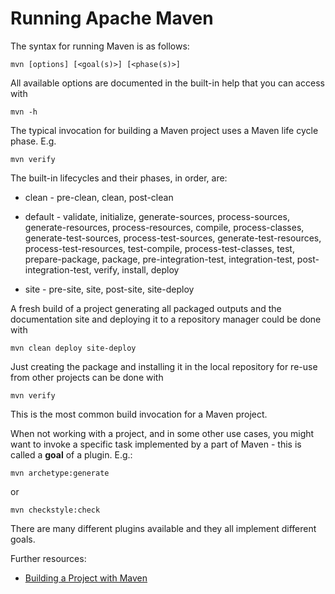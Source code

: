 # Running Apache Maven
<!--
Licensed to the Apache Software Foundation (ASF) under one
or more contributor license agreements.  See the NOTICE file
distributed with this work for additional information
regarding copyright ownership.  The ASF licenses this file
to you under the Apache License, Version 2.0 (the
"License"); you may not use this file except in compliance
with the License.  You may obtain a copy of the License at

    http://www.apache.org/licenses/LICENSE-2.0

Unless required by applicable law or agreed to in writing,
software distributed under the License is distributed on an
"AS IS" BASIS, WITHOUT WARRANTIES OR CONDITIONS OF ANY
KIND, either express or implied.  See the License for the
specific language governing permissions and limitations
under the License.
-->
The syntax for running Maven is as follows:

    mvn [options] [<goal(s)>] [<phase(s)>]

All available options are documented in the built-in help that you can access with

    mvn -h

The typical invocation for building a Maven project uses a Maven life cycle phase. E.g.

    mvn verify

The built-in lifecycles and their phases, in order, are:

* clean - pre-clean, clean, post-clean

* default - validate, initialize, generate-sources, process-sources, generate-resources,
process-resources, compile, process-classes, generate-test-sources, process-test-sources,
generate-test-resources, process-test-resources, test-compile, process-test-classes,
test, prepare-package, package, pre-integration-test, integration-test, post-integration-test,
verify, install, deploy

* site - pre-site, site, post-site, site-deploy

A fresh build of a project generating all packaged outputs and the documentation site
and deploying it to a repository manager could be done with

    mvn clean deploy site-deploy

Just creating the package and installing it in the local repository for re-use from other projects can be done with

    mvn verify

This is the most common build invocation for a Maven project.

When not working with a project, and in some other use cases, you might want to invoke
a specific task implemented by a part of Maven - this is called a **goal** of a plugin.
E.g.:

    mvn archetype:generate

or

    mvn checkstyle:check

There are many different plugins available and they all implement different goals.

Further resources:

* [Building a Project with Maven](./run-maven/index.html)
